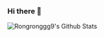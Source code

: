 ### Hi there 👋

<!--
**Rongronggg9/Rongronggg9** is a ✨ _special_ ✨ repository because its `README.md` (this file) appears on your GitHub profile.

Here are some ideas to get you started:

- 🔭 I’m currently working on ...
- 🌱 I’m currently learning ...
- 👯 I’m looking to collaborate on ...
- 🤔 I’m looking for help with ...
- 💬 Ask me about ...
- 📫 How to reach me: ...
- 😄 Pronouns: ...
- ⚡ Fun fact: ...
-->

![Rongronggg9's Github Stats](https://github-readme-stats.vercel.app/api?username=Rongronggg9&count_private=true&show_icons=true&include_all_commits=true&theme=buefy&custom_title=🧶%20Rongrong%20is%20vibrating)
